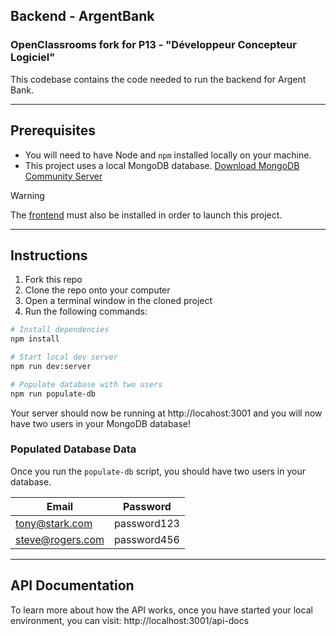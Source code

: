## Backend - ArgentBank

### OpenClassrooms fork for P13 - "Développeur Concepteur Logiciel"

This codebase contains the code needed to run the backend for Argent Bank.

---

## Prerequisites

- You will need to have Node and `npm` installed locally on your machine.
- This project uses a local MongoDB database. [Download MongoDB Community Server](https://www.mongodb.com/try/download/community)

> [!WARNING]  
> The [frontend](https://github.com/Alex-Pqn/ArgentBank-ocr_dcl) must also be installed in order to launch this project.

---

## Instructions

1. Fork this repo
1. Clone the repo onto your computer
1. Open a terminal window in the cloned project
1. Run the following commands:

```bash
# Install dependencies
npm install

# Start local dev server
npm run dev:server

# Populate database with two users
npm run populate-db
```

Your server should now be running at http://locahost:3001 and you will now have two users in your MongoDB database!

### Populated Database Data

Once you run the `populate-db` script, you should have two users in your database.

| Email            | Password    |
| ---------------- | ------------|
| tony@stark.com   | password123 |
| steve@rogers.com | password456 |

---

## API Documentation

To learn more about how the API works, once you have started your local environment, you can visit: http://localhost:3001/api-docs
